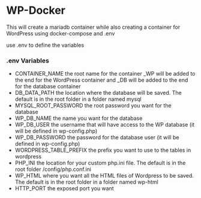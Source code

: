 # WP-Docker
This will create a mariadb container while also creating a container for WordPress using docker-compose and .env

use .env to define the variables
### .env Variables
- CONTAINER_NAME the root name for the container _WP will be added to the end for the WordPress container and _DB will be added to the end for the database container
- DB_DATA_PATH the location where the database will be saved. The default is in the root folder in a folder named mysql
- MYSQL_ROOT_PASSWORD the root password you want for the database
- WP_DB_NAME the name you want for the database
- WP_DB_USER the username that will have access to the WP database (it will be defined in wp-config.php)
- WP_DB_PASSWORD the password for the database user (it will be defined in wp-config.php)
- WORDPRESS_TABLE_PREFIX the prefix you want to use to the tables in wordpress
- PHP_INI the location for your custom php.ini file. The default is in the root folder /config/php.conf.ini
- WP_HTML where you want all the HTML files of Wordpress to be saved. The default is in the root folder in a folder named wp-html
- HTTP_PORT the exposed port you want
